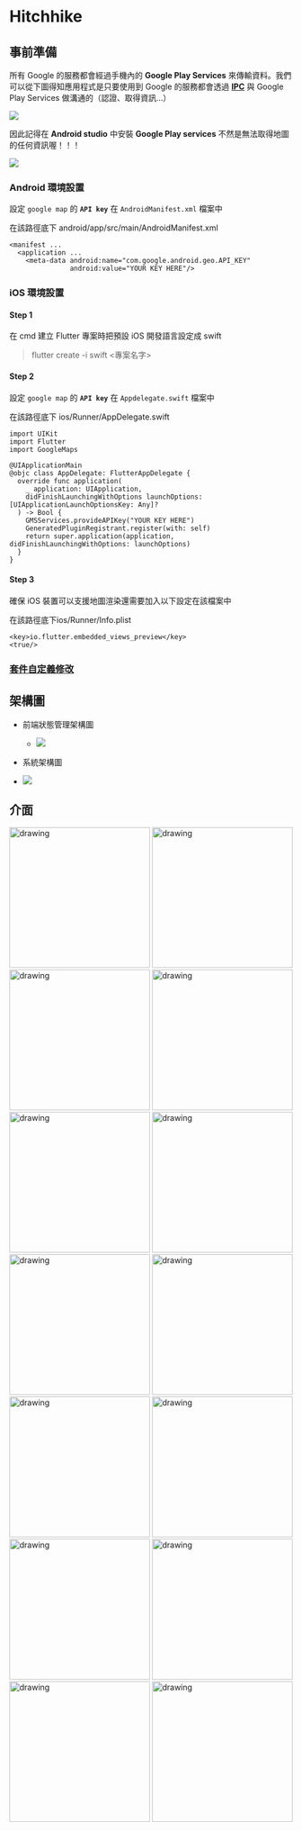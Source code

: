 # Hitchhike 

## 事前準備

所有 Google 的服務都會經過手機內的 **Google Play Services** 來傳輸資料。我們可以從下圖得知應用程式是只要使用到 Google 的服務都會透過 **[IPC](https://en.wikipedia.org/wiki/Inter-process_communication)** 與 Google Play Services 做溝通的（認證、取得資訊...）

![](https://i.imgur.com/3yZCj4y.png)

因此記得在 **Android studio** 中安裝 **Google Play services** 不然是無法取得地圖的任何資訊喔！！！

    
![](https://i.imgur.com/shqRqoM.png)

### Android 環境設置

設定 `google map` 的 **`API key`** 在 `AndroidManifest.xml` 檔案中

在該路徑底下 android/app/src/main/AndroidManifest.xml

```xml=
<manifest ...
  <application ...
    <meta-data android:name="com.google.android.geo.API_KEY"
               android:value="YOUR KEY HERE"/>
```

### iOS 環境設置

#### Step 1
在 cmd 建立 Flutter 專案時把預設 iOS 開發語言設定成 swift
> flutter create -i swift <專案名字>

#### Step 2
設定 `google map` 的 **`API key`** 在 `Appdelegate.swift` 檔案中

在該路徑底下 ios/Runner/AppDelegate.swift

```swift=
import UIKit
import Flutter
import GoogleMaps

@UIApplicationMain
@objc class AppDelegate: FlutterAppDelegate {
  override func application(
    _ application: UIApplication,
    didFinishLaunchingWithOptions launchOptions: [UIApplicationLaunchOptionsKey: Any]?
  ) -> Bool {
    GMSServices.provideAPIKey("YOUR KEY HERE")
    GeneratedPluginRegistrant.register(with: self)
    return super.application(application, didFinishLaunchingWithOptions: launchOptions)
  }
}
```
#### Step 3

確保 iOS 裝置可以支援地圖渲染還需要加入以下設定在該檔案中

在該路徑底下ios/Runner/Info.plist

```plist=
<key>io.flutter.embedded_views_preview</key>
<true/>
```
### [套件自定義修改](https://hackmd.io/z0H-ESBKR1OU3cA4D1Ta8A)

## 架構圖

- 前端狀態管理架構圖
  - ![](https://i.imgur.com/KfvEqUO.png)



- 系統架構圖
- ![](https://i.imgur.com/T0E9LH2.png)

## 介面

<img src="https://i.imgur.com/zEM5uQb.png" alt="drawing" width="250"/> <img src="https://i.imgur.com/Dl7MikM.png" alt="drawing" width="250"/> <img src="https://i.imgur.com/bR98OOa.png" alt="drawing" width="250"/>
<img src="https://i.imgur.com/lxGAZZu.png" alt="drawing" width="250"/>
<img src="https://i.imgur.com/1RtXFlR.png" alt="drawing" width="250"/>
<img src="https://i.imgur.com/9kxr3en.png" alt="drawing" width="250"/>
<img src="https://i.imgur.com/9j7Z1QR.png" alt="drawing" width="250"/>
<img src="https://i.imgur.com/DN1WDeL.png" alt="drawing" width="250"/>
<img src="https://i.imgur.com/Bw7NhKQ.png" alt="drawing" width="250"/>
<img src="https://i.imgur.com/lWvqIzS.png" alt="drawing" width="250"/>
<img src="https://i.imgur.com/gbpnbix.png" alt="drawing" width="250"/>
<img src="https://i.imgur.com/72yiTaH.png" alt="drawing" width="250"/>
<img src="https://i.imgur.com/FDvF6M6.png" alt="drawing" width="250"/>
<img src="https://i.imgur.com/nKhD1sq.png" alt="drawing" width="250"/>




